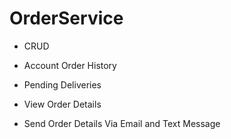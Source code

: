 # OrderService

 - CRUD

 - Account Order History

 - Pending Deliveries

 - View Order Details

 - Send Order Details Via Email and Text Message

